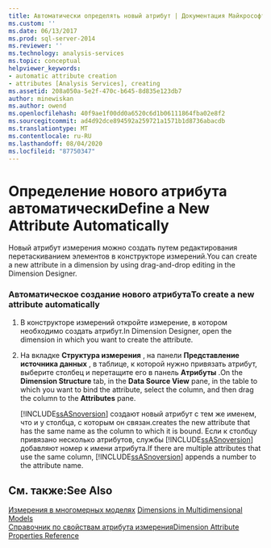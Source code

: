 ```yaml
---
title: Автоматически определять новый атрибут | Документация Майкрософт
ms.custom: ''
ms.date: 06/13/2017
ms.prod: sql-server-2014
ms.reviewer: ''
ms.technology: analysis-services
ms.topic: conceptual
helpviewer_keywords:
- automatic attribute creation
- attributes [Analysis Services], creating
ms.assetid: 208a050a-5e2f-470c-b645-8d835e123db7
author: minewiskan
ms.author: owend
ms.openlocfilehash: 40f9ae1f00dd0a6520c6d1b06111864fba02e8f2
ms.sourcegitcommit: ad4d92dce894592a259721a1571b1d8736abacdb
ms.translationtype: MT
ms.contentlocale: ru-RU
ms.lasthandoff: 08/04/2020
ms.locfileid: "87750347"
---
```

# <a name="define-a-new-attribute-automatically"></a><span data-ttu-id="1b9dd-102">Определение нового атрибута автоматически</span><span class="sxs-lookup"><span data-stu-id="1b9dd-102">Define a New Attribute Automatically</span></span>
  <span data-ttu-id="1b9dd-103">Новый атрибут измерения можно создать путем редактирования перетаскиванием элементов в конструкторе измерений.</span><span class="sxs-lookup"><span data-stu-id="1b9dd-103">You can create a new attribute in a dimension by using drag-and-drop editing in the Dimension Designer.</span></span>  
  
### <a name="to-create-a-new-attribute-automatically"></a><span data-ttu-id="1b9dd-104">Автоматическое создание нового атрибута</span><span class="sxs-lookup"><span data-stu-id="1b9dd-104">To create a new attribute automatically</span></span>  
  
1.  <span data-ttu-id="1b9dd-105">В конструкторе измерений откройте измерение, в котором необходимо создать атрибут.</span><span class="sxs-lookup"><span data-stu-id="1b9dd-105">In Dimension Designer, open the dimension in which you want to create the attribute.</span></span>  
  
2.  <span data-ttu-id="1b9dd-106">На вкладке **Структура измерения** , на панели **Представление источника данных** , в таблице, к которой нужно привязать атрибут, выберите столбец и перетащите его в панель **Атрибуты** .</span><span class="sxs-lookup"><span data-stu-id="1b9dd-106">On the **Dimension Structure** tab, in the **Data Source View** pane, in the table to which you want to bind the attribute, select the column, and then drag the column to the **Attributes** pane.</span></span>  
  
     [!INCLUDE[ssASnoversion](../../includes/ssasnoversion-md.md)] <span data-ttu-id="1b9dd-107">создают новый атрибут с тем же именем, что и у столбца, с которым он связан.</span><span class="sxs-lookup"><span data-stu-id="1b9dd-107">creates the new attribute that has the same name as the column to which it is bound.</span></span> <span data-ttu-id="1b9dd-108">Если к столбцу привязано несколько атрибутов, службы [!INCLUDE[ssASnoversion](../../includes/ssasnoversion-md.md)] добавляют номер к имени атрибута.</span><span class="sxs-lookup"><span data-stu-id="1b9dd-108">If there are multiple attributes that use the same column, [!INCLUDE[ssASnoversion](../../includes/ssasnoversion-md.md)] appends a number to the attribute name.</span></span>  
  
## <a name="see-also"></a><span data-ttu-id="1b9dd-109">См. также:</span><span class="sxs-lookup"><span data-stu-id="1b9dd-109">See Also</span></span>  
 <span data-ttu-id="1b9dd-110">[Измерения в многомерных моделях](dimensions-in-multidimensional-models.md) </span><span class="sxs-lookup"><span data-stu-id="1b9dd-110">[Dimensions in Multidimensional Models](dimensions-in-multidimensional-models.md) </span></span>  
 [<span data-ttu-id="1b9dd-111">Справочник по свойствам атрибута измерения</span><span class="sxs-lookup"><span data-stu-id="1b9dd-111">Dimension Attribute Properties Reference</span></span>](dimension-attribute-properties-reference.md)  
  
  

